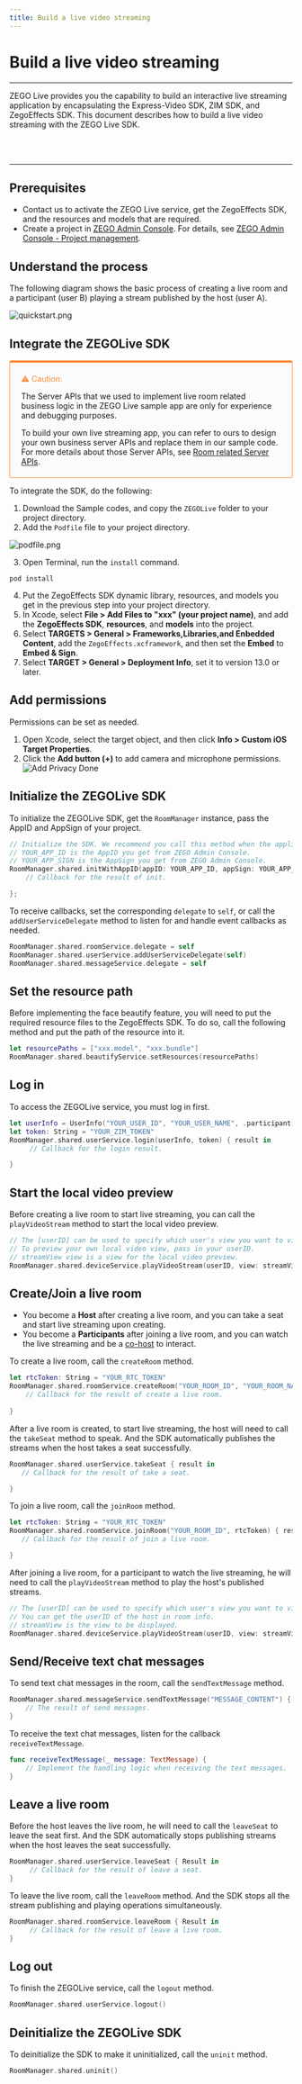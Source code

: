 ```yaml
---
title: Build a live video streaming
---
```


# Build a live video streaming

- - -

ZEGO Live provides you the capability to build an interactive live streaming application by encapsulating the Express-Video SDK, ZIM SDK, and ZegoEffects SDK. This document describes how to build a live video streaming with the ZEGO Live SDK.

<br>
<br>

---

## Prerequisites

* Contact us to activate the ZEGO Live service, get the ZegoEffects SDK, and the resources and models that are required.
* Create a project in [ZEGO Admin Console](https://console.zegocloud.com/). For details, see [ZEGO Admin Console - Project management](https://docs.zegocloud.com/article/1271).


## Understand the process 

The following diagram shows the basic process of creating a live room and a participant (user B) playing a stream published by the host (user A).

![quickstart.png](../images/getting_started/ios/quickstart.png)


## Integrate the ZEGOLive SDK

<div class="mk-warning" style="background: #fafbfc;border: 1px solid #ff8830;border-radius: 4px;border-top-width: 4px;padding: 20px 20px 6px 20px;"><div style="color: #ff8830;">⚠️ Caution:</div>

The Server APIs that we used to implement live room related business logic in the ZEGO Live sample app are only for experience and debugging purposes.

To build your own live streaming app, you can refer to ours to design your own business server APIs and replace them in our sample code. For more details about those Server APIs, see [Room related Server APIs](https://docs.zegocloud.com/article/13860).

</div>


To integrate the SDK, do the following:

1. Download the Sample codes, and copy the `ZEGOLive` folder to your project directory. 
2. Add the `Podfile` file to your project directory.

![podfile.png](../images/getting_started/ios/podfile.png)

3. Open Terminal, run the `install` command. 

```
pod install
```

4. Put the ZegoEffects SDK dynamic library, resources, and models you get in the previous step into your project directory.
5. In Xcode, select **File > Add Files to "xxx" (your project name)**, and add the **ZegoEffects SDK**, **resources**, and **models** into the project.
6. Select **TARGETS > General > Frameworks,Libraries,and Enbedded Content**, add the `ZegoEffects.xcframework`, and then set the **Embed** to **Embed & Sign**.
7. Select **TARGET > General > Deployment Info**, set it to version 13.0 or later.

## Add permissions

Permissions can be set as needed.

1. Open Xcode, select the target object, and then click **Info > Custom iOS Target Properties**.
2. Click the **Add button (+)** to add camera and microphone permissions.  
    ![Add Privacy Done](../images/getting_started/ios/privacy-description-done.png)

## Initialize the ZEGOLive SDK 

To initialize the ZEGOLive SDK, get the `RoomManager` instance, pass the AppID and AppSign of your project. 

```swift
// Initialize the SDK. We recommend you call this method when the application starts.
// YOUR_APP_ID is the AppID you get from ZEGO Admin Console. 
// YOUR_APP_SIGN is the AppSign you get from ZEGO Admin Console. 
RoomManager.shared.initWithAppID(appID: YOUR_APP_ID, appSign: YOUR_APP_SIGN) { result in
    // Callback for the result of init. 

};
```

To receive callbacks, set the corresponding `delegate` to `self`, or call the `addUserServiceDelegate` method to listen for and handle event callbacks as needed.


```swift
RoomManager.shared.roomService.delegate = self
RoomManager.shared.userService.addUserServiceDelegate(self)
RoomManager.shared.messageService.delegate = self
```

## Set the resource path 

Before implementing the face beautify feature, you will need to put the required resource files to the ZegoEffects SDK. To do so, call the following method and put the path of the resource into it. 

```swift
let resourcePaths = ["xxx.model", "xxx.bundle"]   
RoomManager.shared.beautifyService.setResources(resourcePaths)
```

## Log in 

To access the ZEGOLive service, you must log in first.

```swift
let userInfo = UserInfo("YOUR_USER_ID", "YOUR_USER_NAME", .participant)
let token: String = "YOUR_ZIM_TOKEN"
RoomManager.shared.userService.login(userInfo, token) { result in  
     // Callback for the login result. 

}
```

## Start the local video preview

Before creating a live room to start live streaming, you can call the `playVideoStream` method to start the local video preview.

```swift
// The [userID] can be used to specify which user's view you want to view. 
// To preview your own local video view, pass in your userID.
// streamView view is a view for the local video preview.
RoomManager.shared.deviceService.playVideoStream(userID, view: streamView)
```

## Create/Join a live room

- You become a **Host** after creating a live room, and you can take a seat and start live streaming upon creating.
- You become a **Participants** after joining a live room, and you can watch the live streaming and be a [co-host](https://docs.zegocloud.com/article/13823) to interact.


To create a live room, call the `createRoom` method.  

```swift
let rtcToken: String = "YOUR_RTC_TOKEN"
RoomManager.shared.roomService.createRoom("YOUR_ROOM_ID", "YOUR_ROOM_NAME", rtcToken) { result in
    // Callback for the result of create a live room. 
           
}
```

After a live room is created, to start live streaming, the host will need to call the `takeSeat` method to speak. And the SDK automatically publishes the streams when the host takes a seat successfully.



```swift
RoomManager.shared.userService.takeSeat { result in
   // Callback for the result of take a seat. 

}
```

To join a live room, call the `joinRoom` method. 

```swift
let rtcToken: String = "YOUR_RTC_TOKEN"
RoomManager.shared.roomService.joinRoom("YOUR_ROOM_ID", rtcToken) { result in
   // Callback for the result of join a live room. 

}
```


After joining a live room, for a participant to watch the live streaming, he will need to call the `playVideoStream` method to play the host's published streams. 

```swift
// The [userID] can be used to specify which user's view you want to view. 
// You can get the userID of the host in room info. 
// streamView is the view to be displayed.
RoomManager.shared.deviceService.playVideoStream(userID, view: streamView)
```

## Send/Receive text chat messages

To send text chat messages in the room, call the `sendTextMessage` method.

```swift
RoomManager.shared.messageService.sendTextMessage("MESSAGE_CONTENT") { result in
    // The result of send messages. 
}
```
    
To receive the text chat messages, listen for the callback `receiveTextMessage`.

```swift
func receiveTextMessage(_ message: TextMessage) {
    // Implement the handling logic when receiving the text messages.
}
```

## Leave a live room


Before the host leaves the live room, he will need to call the `leaveSeat` to leave the seat first. And the SDK automatically stops publishing streams when the host leaves the seat successfully.


```swift
RoomManager.shared.userService.leaveSeat { Result in
     // Callback for the result of leave a seat. 
}
```

To leave the live room, call the `leaveRoom` method. And the SDK stops all the stream publishing and playing operations simultaneously.    

```swift
RoomManager.shared.roomService.leaveRoom { Result in
     // Callback for the result of leave a live room. 
}
```

## Log out

To finish the ZEGOLive service, call the `logout` method.

```swift
RoomManager.shared.userService.logout()
```

## Deinitialize the ZEGOLive SDK

To deinitialize the SDK to make it uninitialized, call the `uninit` method. 


```swift
RoomManager.shared.uninit()
```
